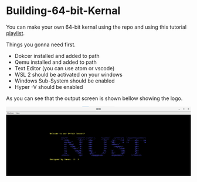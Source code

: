 # Building-64-bit-Kernal

You can make your own 64-bit kernal using the repo and using this tutorial [playlist](https://youtube.com/playlist?list=PLZQftyCk7_SeZRitx5MjBKzTtvk0pHMtp).  


Things you gonna need first.  

* Dokcer installed and added to path
* Qemu installed and added to path
* Text Editor (you can use atom or vscode)
* WSL 2 should be activated on your windows
* Windows Sub-System should be enabled
* Hyper -V should be enabled


As you can see that the output screen is shown bellow showing the logo.  

![output](https://github.com/imranzaheer612/Building-64-bit-Kernal/blob/main/os.png)
